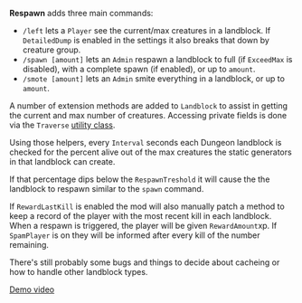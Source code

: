 ﻿**Respawn** adds three main commands:

* `/left` lets a `Player` see the current/max creatures in a landblock.  If `DetailedDump` is enabled in the settings it also breaks that down by creature group.
* `/spawn [amount]` lets an `Admin` respawn a landblock to full (if `ExceedMax` is disabled), with a complete spawn (if enabled), or up to `amount`.
* `/smote [amount]` lets an `Admin` smite everything in a landblock, or up to `amount`.

A number of extension methods are added to `Landblock` to assist in getting the current and max number of creatures.  Accessing private fields is done via the `Traverse` [utility class](https://harmony.pardeike.net/articles/utilities.html).

Using those helpers, every `Interval` seconds each Dungeon landblock is checked for the percent alive out of the max creatures the static generators in that landblock can create.

If that percentage dips below the `RespawnTreshold` it will cause the the landblock to respawn similar to the `spawn` command.

If `RewardLastKill` is enabled the mod will also manually patch a method to keep a record of the player with the most recent kill in each landblock.  When a respawn is triggered, the player will be given `RewardAmount`xp.  If `SpamPlayer` is on they will be informed after every kill of the number remaining.

There's still probably some bugs and things to decide about cacheing or how to handle other landblock types.

[Demo video](https://www.youtube.com/watch?v=rFaNTf0FbgE)


